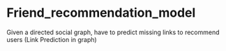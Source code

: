 # Friend_recommendation_model
Given a directed social graph, have to predict missing links to recommend users (Link Prediction in graph)
